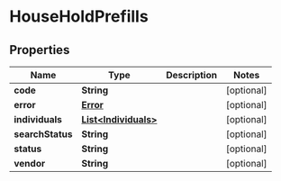 

# HouseHoldPrefills


## Properties

| Name | Type | Description | Notes |
|------------ | ------------- | ------------- | -------------|
|**code** | **String** |  |  [optional] |
|**error** | [**Error**](Error.md) |  |  [optional] |
|**individuals** | [**List&lt;Individuals&gt;**](Individuals.md) |  |  [optional] |
|**searchStatus** | **String** |  |  [optional] |
|**status** | **String** |  |  [optional] |
|**vendor** | **String** |  |  [optional] |



